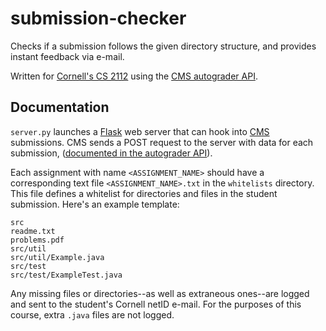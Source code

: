 # submission-checker

Checks if a submission follows the given directory structure, and
provides instant feedback via e-mail.

Written for [Cornell's CS 2112](http://www.cs.cornell.edu/courses/cs2112/2017fa/) 
using the [CMS autograder API](http://www.cs.cornell.edu/Projects/cms/userdoc/autograder.html). 

## Documentation

`server.py` launches a [Flask](http://flask.pocoo.org/) web server that 
can hook into [CMS](http://www.cs.cornell.edu/Projects/cms/) submissions.
CMS sends a POST request to the server with data for each submission,
([documented in the autograder API](http://www.cs.cornell.edu/Projects/cms/userdoc/autograder.html)).

Each assignment with name `<ASSIGNMENT_NAME>` should have a corresponding
text file `<ASSIGNMENT_NAME>.txt` in the `whitelists` directory. This
file defines a whitelist for directories and files in the student submission.
Here's an example template:

```
src
readme.txt
problems.pdf
src/util
src/util/Example.java
src/test
src/test/ExampleTest.java
```

Any missing files or directories--as well as extraneous ones--are logged and
sent to the student's Cornell netID e-mail. For the purposes of this course,
extra `.java` files are not logged.
